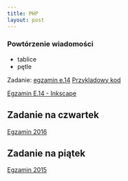 ```yaml
---
title: PHP
layout: post
---
```


### Powtórzenie wiadomości
 - tablice
 - pętle


Zadanie: [egzamin e.14](http://technikinformatyk.pl/ee09/egzamin-praktyczny-e-14-czerwiec-2017-zadanie-2/)
[Przykladowy kod](https://gist.github.com/adriannowak/c4e008774e19086b7bc7133e3b4846c6)

[Egzamin E.14 - Inkscape](http://technikinformatyk.pl/ee09/egzamin-praktyczny-e-14-czerwiec-2017-zadanie-5/)




## Zadanie na czwartek

[Egzamin 2016](http://technikinformatyk.pl/ee09/egzamin-praktyczny-e-14-styczen-2017-zadanie-4/)


## Zadanie na piątek

[Egzamin 2015](http://technikinformatyk.pl/ee09/egzamin-praktyczny-e-14-sierpien-2015-zadanie-1/)

